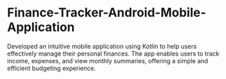 # Finance-Tracker-Android-Mobile-Application
Developed an intuitive mobile application using Kotlin to help users effectively manage their personal finances. The app enables users to track income, expenses, and view monthly summaries, offering a simple and efficient budgeting experience.
